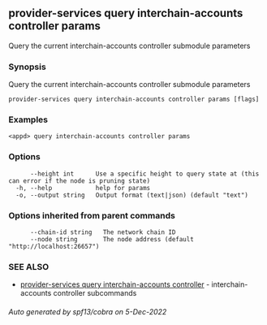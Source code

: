 ## provider-services query interchain-accounts controller params

Query the current interchain-accounts controller submodule parameters

### Synopsis

Query the current interchain-accounts controller submodule parameters

```
provider-services query interchain-accounts controller params [flags]
```

### Examples

```
<appd> query interchain-accounts controller params
```

### Options

```
      --height int      Use a specific height to query state at (this can error if the node is pruning state)
  -h, --help            help for params
  -o, --output string   Output format (text|json) (default "text")
```

### Options inherited from parent commands

```
      --chain-id string   The network chain ID
      --node string       The node address (default "http://localhost:26657")
```

### SEE ALSO

* [provider-services query interchain-accounts controller](provider-services_query_interchain-accounts_controller.md)	 - interchain-accounts controller subcommands

###### Auto generated by spf13/cobra on 5-Dec-2022
